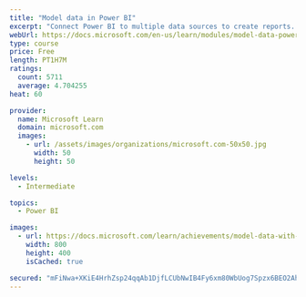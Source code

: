 ```yaml
---
title: "Model data in Power BI"
excerpt: "Connect Power BI to multiple data sources to create reports. Define the relationship between your data sources."
webUrl: https://docs.microsoft.com/en-us/learn/modules/model-data-power-bi/
type: course
price: Free
length: PT1H7M
ratings:
  count: 5711
  average: 4.704255
heat: 60

provider:
  name: Microsoft Learn
  domain: microsoft.com
  images:
    - url: /assets/images/organizations/microsoft.com-50x50.jpg
      width: 50
      height: 50

levels:
  - Intermediate

topics:
  - Power BI

images:
  - url: https://docs.microsoft.com/learn/achievements/model-data-with-power-bi-desktop-social.png
    width: 800
    height: 400
    isCached: true

secured: "mFiNwa+XKiE4HrhZsp24qqAb1DjfLCUbNwIB4Fy6xm80WbUog7Spzx6BEO2AhnPRr2XIKgA1xHLzWwemJI8Br+KrUKiTVpO39ee21hUUnxHkFGPYl67BVAjlZrpYIyGGpGqYcmJDe139zTh4zBW5R3nx+A7fpNRRQ8jsmmO5tl+Rbttqw+L1EMq2A1siFElCXvn6M9LMXdfo8glQ3wmpmWXlYVAllrOTMlT6aKUAcy9TtNg1JTe/xVeUNYe3yZSGjFR0Ro+CUyVzXgqBL7nd5SPttvbSunnmhpMAw119fmTRiIzl8RNtEgA2w7GqEBFc+YYaLA80SD/mqaPqOY1BvLge/MZkKz0zTh7IabV1L9Aj0P7LZCvdx2YCTXuV3kfg7lq9bwsecwudoUl842kKcf/MdVaOv9OaaZYGLSpp0s8=;3NuUx0JNlrHxHaWOqOk4Ow=="
---
```


